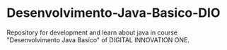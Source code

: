 # Desenvolvimento-Java-Basico-DIO
Repository for development and learn about java in course "Desenvolvimento Java Basico" of DIGITAL INNOVATION ONE.
